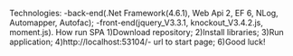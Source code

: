 Technologies: 
     -back-end(.Net Framework(4.6.1), Web Api 2, EF 6, NLog, Automapper, Autofac);
     -front-end(jquery_V3.3.1, knockout_V3.4.2.js, moment.js).
How run SPA
1)Download repository;
2)Install libraries;
3)Run application;
4)http://localhost:53104/- url to start page;
6)Good luck! 

